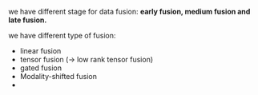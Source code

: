 

we have different stage for data fusion: **early fusion, medium fusion and late fusion.** 

we have different type of fusion: 
- linear fusion
- tensor fusion ($\to$ low rank tensor fusion) 
- gated fusion
- Modality-shifted fusion
- 